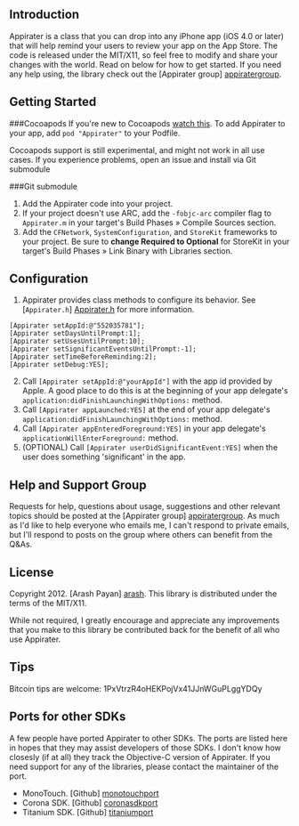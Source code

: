 Introduction
------------
Appirater is a class that you can drop into any iPhone app (iOS 4.0 or later) that will help remind your users
to review your app on the App Store. The code is released under the MIT/X11, so feel free to
modify and share your changes with the world. Read on below for how to get started. If you need any help using, 
the library check out the [Appirater group] [appiratergroup].


Getting Started
---------------

###Cocoapods
If you're new to Cocoapods [watch this](http://nsscreencast.com/episodes/5-cocoapods). To add Appirater to your app, add `pod "Appirater"` to your Podfile.

Cocoapods support is still experimental, and might not work in all use cases. If you experience problems, open an issue and install via Git submodule

###Git submodule
1. Add the Appirater code into your project.
2. If your project doesn't use ARC, add the `-fobjc-arc` compiler flag to `Appirater.m` in your target's Build Phases » Compile Sources section.
3. Add the `CFNetwork`, `SystemConfiguration`, and `StoreKit` frameworks to your project. Be sure to **change Required to Optional** for StoreKit in your target's Build Phases » Link Binary with Libraries section.

Configuration
-------------
1. Appirater provides class methods to configure its behavior. See [`Appirater.h`] [Appirater.h] for more information.

```objc
[Appirater setAppId:@"552035781"];
[Appirater setDaysUntilPrompt:1];
[Appirater setUsesUntilPrompt:10];
[Appirater setSignificantEventsUntilPrompt:-1];
[Appirater setTimeBeforeReminding:2];
[Appirater setDebug:YES];
```

2. Call `[Appirater setAppId:@"yourAppId"]` with the app id provided by Apple. A good place to do this is at the beginning of your app delegate's `application:didFinishLaunchingWithOptions:` method.
3. Call `[Appirater appLaunched:YES]` at the end of your app delegate's `application:didFinishLaunchingWithOptions:` method.
4. Call `[Appirater appEnteredForeground:YES]` in your app delegate's `applicationWillEnterForeground:` method.
5. (OPTIONAL) Call `[Appirater userDidSignificantEvent:YES]` when the user does something 'significant' in the app.

Help and Support Group
----------------------
Requests for help, questions about usage, suggestions and other relevant topics should be posted at the [Appirater group] [appiratergroup]. As much as I'd like to help everyone who emails me, I can't respond to private emails, but I'll respond to posts on the group where others can benefit from the Q&As.

License
-------
Copyright 2012. [Arash Payan] [arash].
This library is distributed under the terms of the MIT/X11.

While not required, I greatly encourage and appreciate any improvements that you make
to this library be contributed back for the benefit of all who use Appirater.

Tips
----
Bitcoin tips are welcome: 1PxVtrzR4oHEKPojVx41JJnWGuPLggYDQy

Ports for other SDKs
--------------
A few people have ported Appirater to other SDKs. The ports are listed here in hopes that they may assist developers of those SDKs. I don't know how closesly (if at all) they track the Objective-C version of Appirater. If you need support for any of the libraries, please contact the maintainer of the port.

+ MonoTouch. [Github] [monotouchport]
+ Corona SDK. [Github] [coronasdkport]
+ Titanium SDK. [Github] [titaniumport]

[appiratergroup]: http://groups.google.com/group/appirater
[homepage]: http://arashpayan.com/blog/index.php/2009/09/07/presenting-appirater/
[arash]: http://arashpayan.com
[Appirater.h]: https://github.com/arashpayan/appirater/blob/master/Appirater.h
[monotouchport]: https://github.com/chebum/Appirater-for-MonoTouch
[coronasdkport]: https://github.com/aliasgar84/Appirater
[titaniumport]: https://github.com/mpociot/TiAppirater
